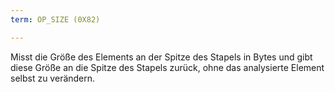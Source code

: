 ```yaml
---
term: OP_SIZE (0X82)

---
```

Misst die Größe des Elements an der Spitze des Stapels in Bytes und gibt diese Größe an die Spitze des Stapels zurück, ohne das analysierte Element selbst zu verändern.